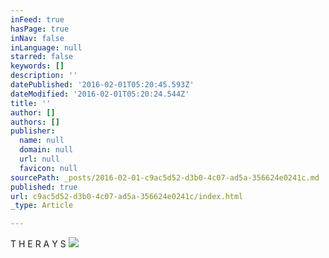 ```yaml
---
inFeed: true
hasPage: true
inNav: false
inLanguage: null
starred: false
keywords: []
description: ''
datePublished: '2016-02-01T05:20:45.593Z'
dateModified: '2016-02-01T05:20:24.544Z'
title: ''
author: []
authors: []
publisher:
  name: null
  domain: null
  url: null
  favicon: null
sourcePath: _posts/2016-02-01-c9ac5d52-d3b0-4c07-ad5a-356624e0241c.md
published: true
url: c9ac5d52-d3b0-4c07-ad5a-356624e0241c/index.html
_type: Article

---
```

T  H  E        R  A  Y  S
![](https://the-grid-user-content.s3-us-west-2.amazonaws.com/dfa25323-21f6-4eb6-b918-da6a190f5c8e.png)